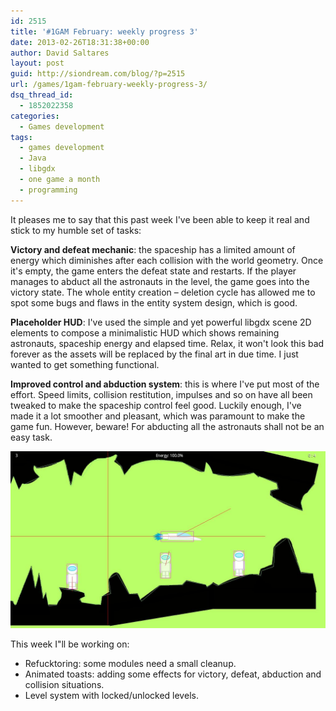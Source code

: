 ```yaml
---
id: 2515
title: '#1GAM February: weekly progress 3'
date: 2013-02-26T18:31:38+00:00
author: David Saltares
layout: post
guid: http://siondream.com/blog/?p=2515
url: /games/1gam-february-weekly-progress-3/
dsq_thread_id:
  - 1852022358
categories:
  - Games development
tags:
  - games development
  - Java
  - libgdx
  - one game a month
  - programming
---
```


It pleases me to say that this past week I've been able to keep it real and stick to my humble set of tasks:

**Victory and defeat mechanic**: the spaceship has a limited amount of energy which diminishes after each collision with the world geometry. Once it's empty, the game enters the defeat state and restarts. If the player manages to abduct all the astronauts in the level, the game goes into the victory state. The whole entity creation – deletion cycle has allowed me to spot some bugs and flaws in the entity system design, which is good.

**Placeholder HUD**: I've used the simple and yet powerful libgdx scene 2D elements to compose a minimalistic HUD which shows remaining astronauts, spaceship energy and elapsed time. Relax, it won't look this bad forever as the assets will be replaced by the final art in due time. I just wanted to get something functional.

**Improved control and abduction system**: this is where I've put most of the effort. Speed limits, collision restitution, impulses and so on have all been tweaked to make the spaceship control feel good. Luckily enough, I've made it a lot smoother and pleasant, which was paramount to make the game fun. However, beware! For abducting all the astronauts shall not be an easy task.

![abduction.jpg](/img/wp/abduction.jpg)

This week I"ll be working on:

*   Refucktoring: some modules need a small cleanup.
*   Animated toasts: adding some effects for victory, defeat, abduction and collision situations.
*   Level system with locked/unlocked levels.